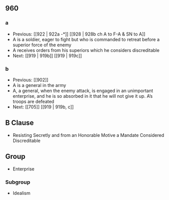 ## 960
### a
- Previous: [[922 | 922a -*]] [[928 | 928b ch A to F-A &amp; SN to A]] 
- A is a soldier, eager to fight but who is commanded to retreat before a superior force of the enemy
- A receives orders from his superiors which he considers discreditable
- Next: [[919 | 919b]] [[919 | 919c]] 

### b
- Previous: [[902]] 
- A is a general in the army
- A, a general, when the enemy attack, is engaged in an unimportant enterprise, and he is so absorbed in it that he will not give it up. A’s troops are defeated
- Next: [[705]] [[919 | 919b, c]] 

## B Clause
- Resisting Secretly and from an Honorable Motive a Mandate Considered Discreditable

## Group
- Enterprise

### Subgroup
- Idealism

